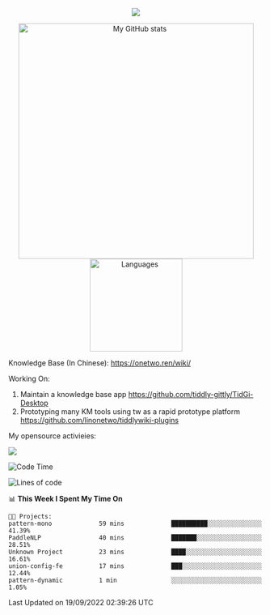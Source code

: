 <a href="https://github.com/linonetwo">
    <p align="center">
        <img src="https://github-profile-trophy.vercel.app/?username=linonetwo&column=7&theme=onedark"/>
    </p>
</a>
<a align="center" href="https://github.com/linonetwo">
  <p align="center">
    <img src="https://github-readme-stats.vercel.app/api?username=linonetwo&show_icons=true&count_private=true" alt="My GitHub stats" width="465"/>
    <img src="https://github-readme-stats.vercel.app/api/top-langs/?username=linonetwo&layout=compact&langs_count=10" alt="Languages" height="183">
  </p>
</a>

Knowledge Base (In Chinese): https://onetwo.ren/wiki/

Working On: 

1. Maintain a knowledge base app https://github.com/tiddly-gittly/TidGi-Desktop
1. Prototyping many KM tools using tw as a rapid prototype platform https://github.com/linonetwo/tiddlywiki-plugins

My opensource activieies:

![](https://visitor-badge.glitch.me/badge?page_id=linonetwo.linonetwo)

<!--START_SECTION:waka-->
![Code Time](http://img.shields.io/badge/Code%20Time-1%2C195%20hrs%2053%20mins-blue)

![Lines of code](https://img.shields.io/badge/From%20Hello%20World%20I%27ve%20Written-2%20Million%20lines%20of%20code-blue)

📊 **This Week I Spent My Time On** 

```text
🐱‍💻 Projects: 
pattern-mono             59 mins             ██████████░░░░░░░░░░░░░░░   41.39% 
PaddleNLP                40 mins             ███████░░░░░░░░░░░░░░░░░░   28.51% 
Unknown Project          23 mins             ████░░░░░░░░░░░░░░░░░░░░░   16.61% 
union-config-fe          17 mins             ███░░░░░░░░░░░░░░░░░░░░░░   12.44% 
pattern-dynamic          1 min               ░░░░░░░░░░░░░░░░░░░░░░░░░   1.05%

```


 Last Updated on 19/09/2022 02:39:26 UTC
<!--END_SECTION:waka-->
